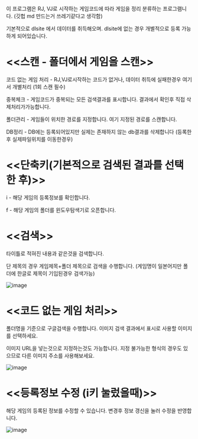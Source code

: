 이 프로그램은 RJ, VJ로 시작하는 게임코드에 따라 게임을 정리 분류하는 프로그램니다. (깃헙 md 만드는거 쓰레기같다고 생각함)

기본적으로 dlsite 에서 데이터를 취득해오며. dlsite에 없는 경우 개별적으로 등록 가능하게 되어있습니다.




<H1><<스캔 - 폴더에서 게임을 스캔>></H1>

코드 없는 게임 처리 - RJ,VJ로시작하는 코드가 없거나, 데이터 취득에 실패한경우 여기서 개별처리 (1회 스캔 필수)

중복체크 - 게임코드가 중복되는 모든 검색결과를 표시합니다. 결과에서 확인후 직접 삭제처리가가능합니다.

폴더관리 - 게임들이 위치한 경로를 지정합니다. 여기 지정된 경로를 스캔합니다.

DB정리 - DB에는 등록되어있지만 실제는 존재하지 않는 db결과를 삭제합니다 (등록한후 실제파일위치를 이동한경우)




<H1><<단축키(기본적으로 검색된 결과를 선택한 후)>></H1>

i - 해당 게임의 등록정보를 확인합니다.

f - 해당 게임의 폴더를 윈도우탐색기로 오픈합니다.




<H1><<검색>></H1>

타이틀로 적혀진 내용과 같은것을 검색합니다. 

단 제목의 경우 게임제목+폴더 제목으로 검색을 수행합니다. (게임명이 일본어지만 폴더에 한글로 제목이 기입된경우 검색가능)

![image](https://github.com/user-attachments/assets/714d2bb6-3e6e-4194-8622-3e9aadcbdfc3)




<H1><<코드 없는 게임 처리>></H1>

폴더명을 기준으로 구글검색을 수행합니다. 이미지 검색 결과에서 표시로 사용할 이미지를 선택하세요.

이미지 URL을 넣는것으로 지정하는것도 가능합니다. 지정 불가능한 형식의 경우도 있으므로 다른 이미지 주소를 사용해보세요.

![image](https://github.com/user-attachments/assets/c1682eff-52ae-4ba6-9706-47dab7dcea0c)



<H1><<등록정보 수정 (i키 눌렀을때)>></H1>

해당 게임의 등록된 정보를 수정할 수 있습니다. 변경후 정보 갱신을 눌러 수정을 반영합니다.

![image](https://github.com/user-attachments/assets/33e79f3e-2219-4aaf-a95c-70bdfa42bec1)
